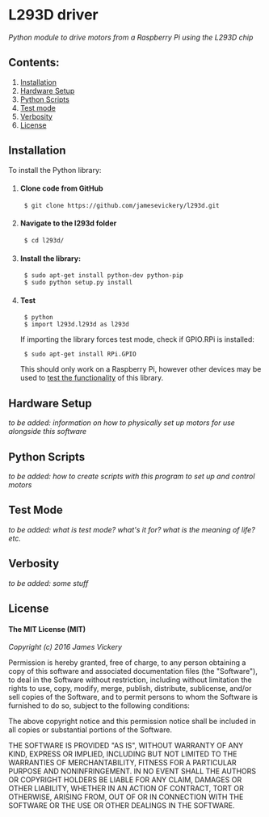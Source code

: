 
# L293D driver
*Python module to drive motors from a Raspberry Pi using the L293D chip*


## Contents:
1. [Installation](#installation)
2. [Hardware Setup](#hardware-setup)
3. [Python Scripts](#python-scripts)
4. [Test mode](#test-mode)
5. [Verbosity](#verbosity)
6. [License](#license)


## Installation

To install the Python library:

1. #### Clone code from GitHub
        $ git clone https://github.com/jamesevickery/l293d.git

2. #### Navigate to the l293d folder

        $ cd l293d/

3. #### Install the library:

        $ sudo apt-get install python-dev python-pip
        $ sudo python setup.py install

4. #### Test

        $ python
        $ import l293d.l293d as l293d

   If importing the library forces test mode, check if GPIO.RPi is installed:

        $ sudo apt-get install RPi.GPIO

   This should only work on a Raspberry Pi, however other devices may be used to [test the functionality](#test-mode) of this library.


## Hardware Setup

*to be added: information on how to physically set up motors for use alongside this software*


## Python Scripts

*to be added: how to create scripts with this program to set up and control motors*


## Test Mode

*to be added: what is test mode? what's it for? what is the meaning of life? etc.*


## Verbosity

*to be added: some stuff*


## License

#### The MIT License (MIT)

*Copyright (c) 2016 James Vickery*

Permission is hereby granted, free of charge, to any person obtaining a copy of this software and associated documentation files (the "Software"), to deal in the Software without restriction, including without limitation the rights to use, copy, modify, merge, publish, distribute, sublicense, and/or sell copies of the Software, and to permit persons to whom the Software is furnished to do so, subject to the following conditions:

The above copyright notice and this permission notice shall be included in all copies or substantial portions of the Software.

THE SOFTWARE IS PROVIDED "AS IS", WITHOUT WARRANTY OF ANY KIND, EXPRESS OR IMPLIED, INCLUDING BUT NOT LIMITED TO THE WARRANTIES OF MERCHANTABILITY, FITNESS FOR A PARTICULAR PURPOSE AND NONINFRINGEMENT. IN NO EVENT SHALL THE AUTHORS OR COPYRIGHT HOLDERS BE LIABLE FOR ANY CLAIM, DAMAGES OR OTHER LIABILITY, WHETHER IN AN ACTION OF CONTRACT, TORT OR OTHERWISE, ARISING FROM, OUT OF OR IN CONNECTION WITH THE SOFTWARE OR THE USE OR OTHER DEALINGS IN THE SOFTWARE.
